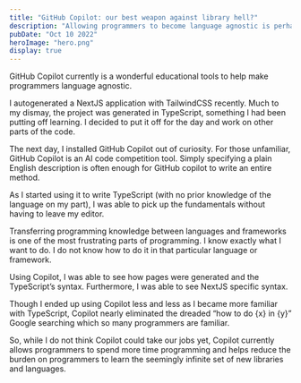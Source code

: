```yaml
---
title: "GitHub Copilot: our best weapon against library hell?"
description: "Allowing programmers to become language agnostic is perhaps the lowest-hanging use case to Large Language models"
pubDate: "Oct 10 2022"
heroImage: "hero.png"
display: true
---
```


GitHub Copilot currently is a wonderful educational tools to help make programmers language agnostic.

I autogenerated a NextJS application with TailwindCSS recently. Much to my dismay, the project was generated in TypeScript, something I had been putting off learning. I decided to put it off for the day and work on other parts of the code.

The next day, I installed GitHub Copilot out of curiosity. For those unfamiliar, GitHub Copilot is an AI code competition tool. Simply specifying a plain English description is often enough for GitHub copilot to write an entire method.

As I started using it to write TypeScript (with no prior knowledge of the language on my part), I was able to pick up the fundamentals without having to leave my editor.

Transferring programming knowledge between languages and frameworks is one of the most frustrating parts of programming. I know exactly what I want to do. I do not know how to do it in that particular language or framework.

Using Copilot, I was able to see how pages were generated and the TypeScript’s syntax. Furthermore, I was able to see NextJS specific syntax.

Though I ended up using Copilot less and less as I became more familiar with TypeScript, Copilot nearly eliminated the dreaded “how to do {x} in {y}” Google searching which so many programmers are familiar.

So, while I do not think Copilot could take our jobs yet, Copilot currently allows programmers to spend more time programming and helps reduce the burden on programmers to learn the seemingly infinite set of new libraries and languages.
